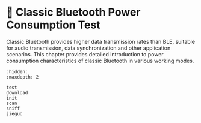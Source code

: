 # 🔵 Classic Bluetooth Power Consumption Test

Classic Bluetooth provides higher data transmission rates than BLE, suitable for audio transmission, data synchronization and other application scenarios. This chapter provides detailed introduction to power consumption characteristics of classic Bluetooth in various working modes.

```{toctree}
:hidden:
:maxdepth: 2

test
download
init
scan
sniff
jieguo
```